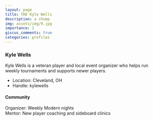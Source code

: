 ```yaml
---
layout: page
title: THE Kyle Wells
description: a chump
img: assets/img/9.jpg
importance: 1
giscus_comments: true
categories: profiles
---
```


### Kyle Wells

<div class="profile">

Kyle Wells is a veteran player and local event organizer who helps run weekly tournaments and supports newer players.

- Location: Cleveland, OH
- Handle: kylewells

<h4>Community</h4>
<div class="publications-grid">
  <div class="pub">Organizer: Weekly Modern nights</div>
  <div class="pub">Mentor: New player coaching and sideboard clinics</div>
</div>

</div>
